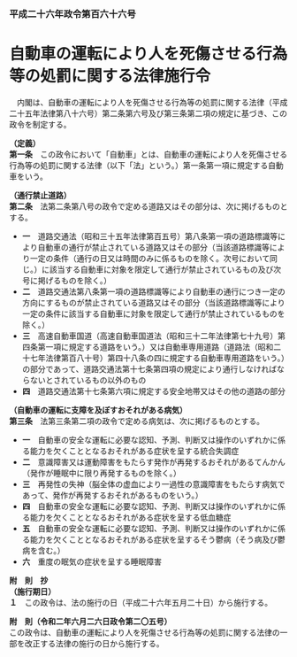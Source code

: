 ### 平成二十六年政令第百六十六号  
# 自動車の運転により人を死傷させる行為等の処罰に関する法律施行令  
　内閣は、自動車の運転により人を死傷させる行為等の処罰に関する法律（平成二十五年法律第八十六号）第二条第六号及び第三条第二項の規定に基づき、この政令を制定する。  
  
**（定義）**  
**第一条**　この政令において「自動車」とは、自動車の運転により人を死傷させる行為等の処罰に関する法律（以下「法」という。）第一条第一項に規定する自動車をいう。  
  
**（通行禁止道路）**  
**第二条**　法第二条第八号の政令で定める道路又はその部分は、次に掲げるものとする。  
* **一**　道路交通法（昭和三十五年法律第百五号）第八条第一項の道路標識等により自動車の通行が禁止されている道路又はその部分（当該道路標識等により一定の条件（通行の日又は時間のみに係るものを除く。次号において同じ。）に該当する自動車に対象を限定して通行が禁止されているもの及び次号に掲げるものを除く。）  
* **二**　道路交通法第八条第一項の道路標識等により自動車の通行につき一定の方向にするものが禁止されている道路又はその部分（当該道路標識等により一定の条件に該当する自動車に対象を限定して通行が禁止されているものを除く。）  
* **三**　高速自動車国道（高速自動車国道法（昭和三十二年法律第七十九号）第四条第一項に規定する道路をいう。）又は自動車専用道路（道路法（昭和二十七年法律第百八十号）第四十八条の四に規定する自動車専用道路をいう。）の部分であって、道路交通法第十七条第四項の規定により通行しなければならないとされているもの以外のもの  
* **四**　道路交通法第十七条第六項に規定する安全地帯又はその他の道路の部分  
  
**（自動車の運転に支障を及ぼすおそれがある病気）**  
**第三条**　法第三条第二項の政令で定める病気は、次に掲げるものとする。  
* **一**　自動車の安全な運転に必要な認知、予測、判断又は操作のいずれかに係る能力を欠くこととなるおそれがある症状を呈する統合失調症  
* **二**　意識障害又は運動障害をもたらす発作が再発するおそれがあるてんかん（発作が睡眠中に限り再発するものを除く。）  
* **三**　再発性の失神（脳全体の虚血により一過性の意識障害をもたらす病気であって、発作が再発するおそれがあるものをいう。）  
* **四**　自動車の安全な運転に必要な認知、予測、判断又は操作のいずれかに係る能力を欠くこととなるおそれがある症状を呈する低血糖症  
* **五**　自動車の安全な運転に必要な認知、予測、判断又は操作のいずれかに係る能力を欠くこととなるおそれがある症状を呈するそう鬱病（そう病及び鬱病を含む。）  
* **六**　重度の眠気の症状を呈する睡眠障害  
  
**附　則　抄**  
**（施行期日）**  
**１**　この政令は、法の施行の日（平成二十六年五月二十日）から施行する。  
  
**附　則（令和二年六月二六日政令第二〇五号）**  
この政令は、自動車の運転により人を死傷させる行為等の処罰に関する法律の一部を改正する法律の施行の日から施行する。  
  
